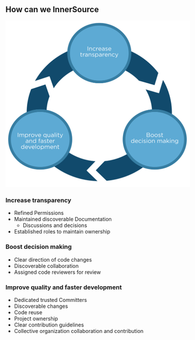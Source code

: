 ## How can we InnerSource

![logo](images/how-innersource.png)

### Increase transparency
- Refined Permissions
- Maintained discoverable Documentation
  - Discussions and decisions
- Established roles to maintain ownership

### Boost decision making
- Clear direction of code changes
- Discoverable collaboration
- Assigned code reviewers for review

### Improve quality and faster development
- Dedicated trusted Committers
- Discoverable changes
- Code reuse
- Project ownership
- Clear contribution guidelines
- Collective organization collaboration and contribution
